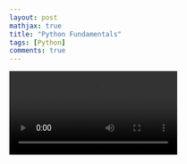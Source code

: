 ```yaml
---
layout: post
mathjax: true
title: "Python Fundamentals"
tags: [Python]
comments: true
---
```


<video src="https://www.youtube.com/watch?v=EUPj1Fp5HTU" controls="controls" style="max-width: 730px;">
</video>
